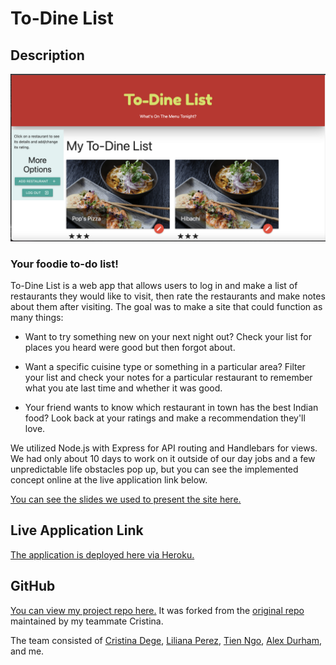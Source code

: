 # To-Dine List

## Description

![Home Page View](./public/images/homepage.png)

### Your foodie to-do list!

To-Dine List is a web app that allows users to log in and make a list of restaurants they would like to visit, then rate the restaurants and make notes about them after visiting. The goal was to make a site that could function as many things:

* Want to try something new on your next night out? Check your list for places you heard were good but then forgot about.

* Want a specific cuisine type or something in a particular area? Filter your list and check your notes for a particular restaurant to remember what you ate last time and whether it was good.

* Your friend wants to know which restaurant in town has the best Indian food? Look back at your ratings and make a recommendation they'll love.

We utilized Node.js with Express for API routing and Handlebars for views. We had only about 10 days to work on it outside of our day jobs and a few unpredictable life obstacles pop up, but you can see the implemented concept online at the live application link below.

[You can see the slides we used to present the site here.](https://docs.google.com/presentation/d/1pQNOm6zWVgTBbcgsuXlreUE6HeiNB5q8WpSbZ2Ge-hc/edit?usp=sharing)

## Live Application Link

[The application is deployed here via Heroku.](https://protected-fortress-16525.herokuapp.com/)

## GitHub

[You can view my project repo here.](https://github.com/bpiper91/to-dine-list) It was forked from the [original repo](https://github.com/crisdege/to-dine-list) maintained by my teammate Cristina.

The team consisted of [Cristina Dege](https://github.com/crisdege), [Liliana Perez](https://github.com/o7lili), [Tien Ngo](https://github.com/Tien24196), [Alex Durham](https://github.com/Alex-Durham), and me.